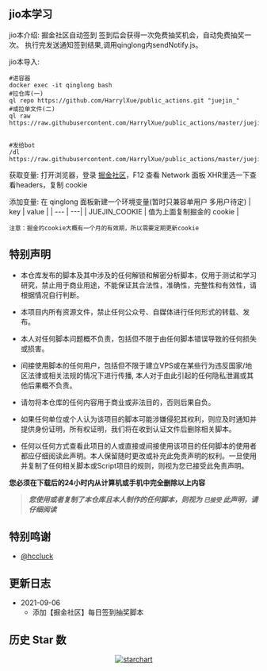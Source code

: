 ## jio本学习
jio本介绍:
掘金社区自动签到 
签到后会获得一次免费抽奖机会，自动免费抽奖一次。
执行完发送通知签到结果,调用qinglong内sendNotify.js。

jio本导入:
```
#进容器
docker exec -it qinglong bash
#拉仓库(一)
ql repo https://github.com/HarrylXue/public_actions.git "juejin_"
#或拉单文件(二)
ql raw https://raw.githubusercontent.com/HarrylXue/public_actions/master/juejin_signin.js


#发给bot
/dl https://raw.githubusercontent.com/HarrylXue/public_actions/master/juejin_signin.js
```

获取变量:
打开浏览器，登录 [掘金社区](https://https://juejin.cn/)，F12 查看 Network 面板 XHR里选一下查看headers，复制 cookie

添加变量:
在 qinglong 面板新建一个环境变量(暂时只兼容单用户 多用户待定)
| key | value |
| --- | ---|
| JUEJIN_COOKIE | 值为上面复制掘金的 cookie |

`注意：掘金的cookie大概有一个月的有效期，所以需要定期更新cookie`


## 特别声明

- 本仓库发布的脚本及其中涉及的任何解锁和解密分析脚本，仅用于测试和学习研究，禁止用于商业用途，不能保证其合法性，准确性，完整性和有效性，请根据情况自行判断。

- 本项目内所有资源文件，禁止任何公众号、自媒体进行任何形式的转载、发布。

- 本人对任何脚本问题概不负责，包括但不限于由任何脚本错误导致的任何损失或损害。

- 间接使用脚本的任何用户，包括但不限于建立VPS或在某些行为违反国家/地区法律或相关法规的情况下进行传播, 本人对于由此引起的任何隐私泄漏或其他后果概不负责。

- 请勿将本仓库的任何内容用于商业或非法目的，否则后果自负。

- 如果任何单位或个人认为该项目的脚本可能涉嫌侵犯其权利，则应及时通知并提供身份证明，所有权证明，我们将在收到认证文件后删除相关脚本。

- 任何以任何方式查看此项目的人或直接或间接使用该项目的任何脚本的使用者都应仔细阅读此声明。本人保留随时更改或补充此免责声明的权利。一旦使用并复制了任何相关脚本或Script项目的规则，则视为您已接受此免责声明。


**您必须在下载后的24小时内从计算机或手机中完全删除以上内容**

> ***您使用或者复制了本仓库且本人制作的任何脚本，则视为 `已接受` 此声明，请仔细阅读***

## 特别鸣谢

- [@hccluck](https://github.com/hccluck/public_actions)

## 更新日志

- 2021-09-06
    * 添加【掘金社区】每日签到抽奖脚本

## 历史 Star 数

<p align="center">
    <a href="https://starchart.cc/HarrylXue/public_actions"><img src="https://starchart.cc/HarrylXue/public_actions.svg" alt="starchart"></a>
</p>    